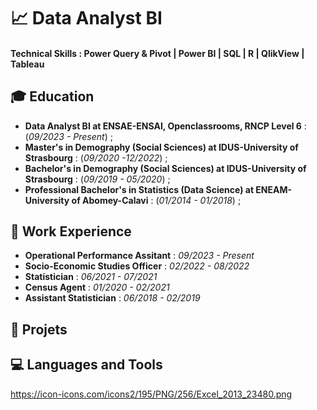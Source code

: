 # 📈 Data Analyst BI

#### Technical Skills : Power Query & Pivot | Power BI | SQL | R | QlikView | Tableau 

## 🎓 Education
- **Data Analyst BI at ENSAE-ENSAI, Openclassrooms, RNCP Level 6** : (_09/2023 - Present_) ;   
- **Master's in Demography (Social Sciences) at IDUS-University of Strasbourg** : (_09/2020 -12/2022_) ;    
- **Bachelor's in Demography (Social Sciences) at IDUS-University of Strasbourg** : (_09/2019 - 05/2020_) ;    
- **Professional Bachelor's in Statistics (Data Science) at ENEAM-University of Abomey-Calavi** : (_01/2014 - 01/2018_) ;    

## 💼 Work Experience
- **Operational Performance Assitant** : _09/2023 - Present_
- **Socio-Economic Studies Officer** : _02/2022 - 08/2022_
- **Statistician** : _06/2021 - 07/2021_
- **Census Agent** : _01/2020 - 02/2021_
- **Assistant Statistician** : _06/2018 - 02/2019_

## 🚀 Projets 

## 💻 Languages and Tools

https://icon-icons.com/icons2/195/PNG/256/Excel_2013_23480.png
